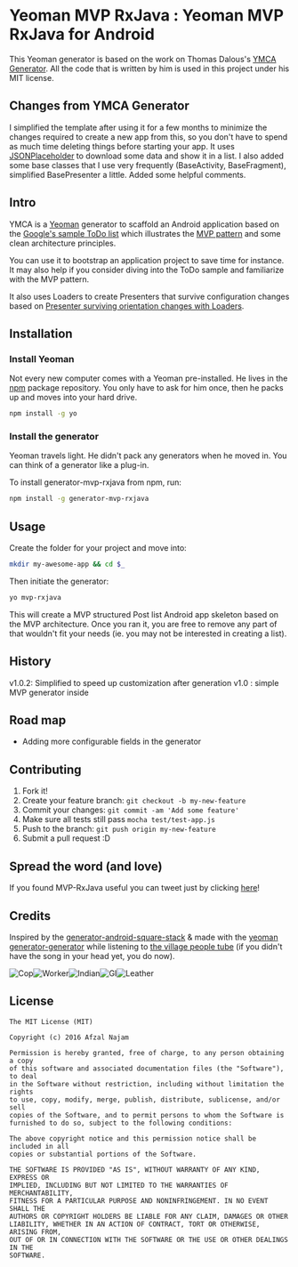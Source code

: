 # Yeoman MVP RxJava : Yeoman MVP RxJava for Android
This Yeoman generator is based on the work on Thomas Dalous's [YMCA Generator](https://github.com/otomatik/generator-ymca). All the code that is written by him is used in this project under his MIT license.

## Changes from YMCA Generator
I simplified the template after using it for a few months to minimize the changes required to create a new app from this, so you don't have to spend as much time deleting things before starting your app. It uses [JSONPlaceholder](https://jsonplaceholder.typicode.com) to download some data and show it in a list. I also added some base classes that I use very frequently (BaseActivity, BaseFragment), simplified BasePresenter a little. Added some helpful comments.

## Intro

YMCA is a [Yeoman](http://yeoman.io) generator to scaffold an Android application based on the [Google's sample ToDo list](https://github.com/googlesamples/android-architecture/tree/todo-mvp/) which illustrates the [MVP pattern](https://en.wikipedia.org/wiki/Model%E2%80%93view%E2%80%93presenter) and some clean architecture principles.

You can use it to bootstrap an application project to save time for instance. It may also help if you consider diving into the ToDo sample and familiarize with the MVP pattern.

It also uses Loaders to create Presenters that survive configuration changes based on [Presenter surviving orientation changes with Loaders](https://medium.com/@czyrux/presenter-surviving-orientation-changes-with-loaders-6da6d86ffbbf#.si50hutro).

## Installation
### Install Yeoman

Not every new computer comes with a Yeoman pre-installed. He lives in the [npm](https://npmjs.org) package repository. You only have to ask for him once, then he packs up and moves into your hard drive.

```bash
npm install -g yo
```

### Install the generator

Yeoman travels light. He didn't pack any generators when he moved in. You can think of a generator like a plug-in.

To install generator-mvp-rxjava from npm, run:

```bash
npm install -g generator-mvp-rxjava
```

## Usage
Create the folder for your project and move into:
```bash
mkdir my-awesome-app && cd $_
```
Then initiate the generator:

```bash
yo mvp-rxjava
```

This will create a MVP structured Post list Android app skeleton based on the MVP architecture. Once you ran it, you are free to remove any part of that wouldn't fit your needs (ie. you may not be interested in creating a list).

## History
v1.0.2: Simplified to speed up customization after generation
v1.0  : simple MVP generator inside

## Road map
* Adding more configurable fields in the generator

## Contributing
1. Fork it!
2. Create your feature branch: `git checkout -b my-new-feature`
3. Commit your changes: `git commit -am 'Add some feature'`
4. Make sure all tests still pass `mocha test/test-app.js`
5. Push to the branch: `git push origin my-new-feature`
6. Submit a pull request :D

## Spread the word (and love)
If you found MVP-RxJava useful you can tweet just by clicking [here](https://goo.gl/JpIzmw)!

## Credits
Inspired by the [generator-android-square-stack](https://raw.githubusercontent.com/kuhnza/generator-android-square-stack)
& made with the [yeoman generator-generator](https://github.com/yeoman/generator-generator)
while listening to [the village people tube](https://www.youtube.com/watch?v=CS9OO0S5w2k) (if you didn't have the song in your head yet, you do now).

![Cop](https://raw.githubusercontent.com/otomatik/generator-ymca/master/village-people/cop.gif)![Worker](https://raw.githubusercontent.com/otomatik/generator-ymca/master/village-people/worker.gif)![Indian](https://raw.githubusercontent.com/otomatik/generator-ymca/master/village-people/indian.gif)![GI](https://raw.githubusercontent.com/otomatik/generator-ymca/master/village-people/gi.gif)![Leather](https://raw.githubusercontent.com/otomatik/generator-ymca/master/village-people/leather.gif)

## License
```
The MIT License (MIT)

Copyright (c) 2016 Afzal Najam

Permission is hereby granted, free of charge, to any person obtaining a copy
of this software and associated documentation files (the "Software"), to deal
in the Software without restriction, including without limitation the rights
to use, copy, modify, merge, publish, distribute, sublicense, and/or sell
copies of the Software, and to permit persons to whom the Software is
furnished to do so, subject to the following conditions:

The above copyright notice and this permission notice shall be included in all
copies or substantial portions of the Software.

THE SOFTWARE IS PROVIDED "AS IS", WITHOUT WARRANTY OF ANY KIND, EXPRESS OR
IMPLIED, INCLUDING BUT NOT LIMITED TO THE WARRANTIES OF MERCHANTABILITY,
FITNESS FOR A PARTICULAR PURPOSE AND NONINFRINGEMENT. IN NO EVENT SHALL THE
AUTHORS OR COPYRIGHT HOLDERS BE LIABLE FOR ANY CLAIM, DAMAGES OR OTHER
LIABILITY, WHETHER IN AN ACTION OF CONTRACT, TORT OR OTHERWISE, ARISING FROM,
OUT OF OR IN CONNECTION WITH THE SOFTWARE OR THE USE OR OTHER DEALINGS IN THE
SOFTWARE.
```
